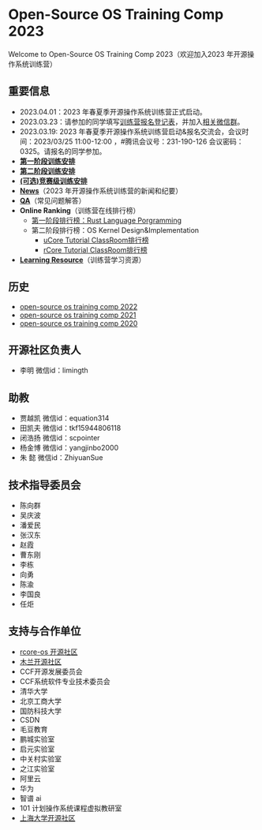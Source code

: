 # Open-Source OS Training Comp 2023

Welcome to Open-Source OS Training Comp 2023（欢迎加入2023 年开源操作系统训练营）

## 重要信息
- 2023.04.01：2023 年春夏季开源操作系统训练营正式启动。
- 2023.03.23：请参加的同学填写[训练营报名登记表](http://chyyyuuu.mikecrm.com/2zxG8dp)，并加入[相关微信群](./2023os2train.jpg)。
- 2023.03.19: 2023 年春夏季开源操作系统训练营启动&报名交流会，会议时间：2023/03/25 11:00-12:00 ，#腾讯会议号：231-190-126 会议密码：0325。请报名的同学参加。
- [**第一阶段训练安排**](./scheduling-1.md) 
- [**第二阶段训练安排**](./scheduling-2.md) 
- [**(可选)竞赛级训练安排**](https://github.com/LearningOS/oscomp-kernel-training)
- [**News**](./news.md)（2023 年开源操作系统训练营的新闻和纪要）
- [**QA**](./QA.md)（常见问题解答）
- **Online Ranking**（训练营在线排行榜）
  - [第一阶段排行榜：Rust Language Porgramming](https://learningos.github.io/rust-rustlings-ranking/)
  - 第二阶段排行榜：OS Kernel Design&Implementation
     - [uCore Tutorial ClassRoom排行榜]( https://learningos.github.io/2023S-OS-uCore-Classroom-Rank-list/)
     - [rCore Tutorial ClassRoom排行榜]( https://learningos.github.io/2023S-OS-rCore-Classroom-Rank-list/) 
- [**Learning Resource**](./relatedinfo.md)（训练营学习资源）


## 

## 历史
- [open-source os training comp 2022](https://github.com/LearningOS/rust-based-os-comp2023/tree/comp2022)
- [open-source os training comp 2021](https://github.com/rcore-os/rCore/wiki/os-tutorial-summer-of-code-2021)
- [open-source os training comp 2020](https://github.com/rcore-os/rCore/wiki/os-tutorial-summer-of-code-2020)

## 开源社区负责人
- 李明 微信id：limingth

## 助教
- 贾越凯 微信id：equation314
- 田凯夫 微信id：tkf15944806118
- 闭浩扬 微信id：scpointer
- 杨金博 微信id：yangjinbo2000
- 朱  懿 微信id：ZhiyuanSue

## 技术指导委员会

- 陈向群
- 吴庆波
- 潘爱民
- 张汉东
- 赵霞
- 曹东刚
- 李栋
- 向勇
- 陈渝
- 李国良
- 任炬

## 支持与合作单位

- [rcore-os 开源社区](https://github.com/rcore-os)
- [木兰开源社区](https://portal.mulanos.cn)
- CCF开源发展委员会
- CCF系统软件专业技术委员会
- 清华大学
- 北京工商大学
- 国防科技大学
- CSDN
- 毛豆教育
- 鹏城实验室
- 启元实验室
- 中关村实验室
- 之江实验室
- 阿里云
- 华为
- 智谱 ai
- 101 计划操作系统课程虚拟教研室
- [上海大学开源社区](https://github.com/shuosc/)